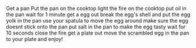 Get a pan
Put the pan on the cooktop
light the fire on the cooktop
put oil in the pan
wait for 1 minute
get a egg out
break the egg's shell and put the egg yolk in the pan
use your spatula to move the egg around
make sure the egg doesnt stick onto the pan
put salt in the pan to make the egg tasty
wait for 10 seconds
close the fire
get a plate out
move the scrambled egg in the pan to your plate
and enjoy!